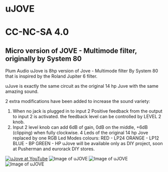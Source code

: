 # uJOVE
# CC-NC-SA 4.0
## Micro version of JOVE - Multimode filter, originally by System 80
Plum Audio uJove is 8hp version of Jove - Multimode filter By System 80 that is inspired by the Roland Jupiter 6 filter.

uJuve is exactly the same circuit as the original 14 hp Juve with the same amazing sound. 


2 extra modifications have been added to increase the sound variety:


1. When no jack is plugged in to input 2 Positive feedback from the output to input 2 is activated. the feedback level can be controlled by LEVEL 2 knob.
2. Input 2 level knob can add 6dB of gain, 0dB on the middle, +6dB (clipping) when fully clockwise. 
4 Leds of the original 14 hp Jove replaced by one RGB Led
Modes colours:
RED - LP24 
ORANGE - LP12
BLUE - BP
GREEN - HP
uJove will be available only as DIY project, soon at Pusherman and eurorack DIY stores.

[![uJove at YouTube](https://github.com/Shayshez/uJOVE/blob/master/YouTube.png)](https://youtu.be/qpCmzDNtNPw)
![Image of uJOVE](https://github.com/Shayshez/uJOVE/blob/master/uJove_pr_s.png)
![Image of uJOVE](https://github.com/Shayshez/uJOVE/blob/master/uJOVE5T.png)
![Image of uJOVE](https://github.com/Shayshez/uJOVE/blob/master/uJOVE5B.png)
